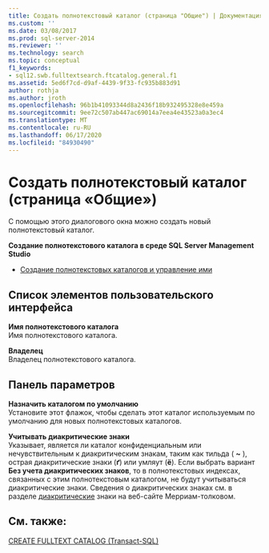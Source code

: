 ```yaml
---
title: Создать полнотекстовый каталог (страница "Общие") | Документация Майкрософт
ms.custom: ''
ms.date: 03/08/2017
ms.prod: sql-server-2014
ms.reviewer: ''
ms.technology: search
ms.topic: conceptual
f1_keywords:
- sql12.swb.fulltextsearch.ftcatalog.general.f1
ms.assetid: 5ed6f7cd-d9af-4439-9f33-fc935b883d91
author: rothja
ms.author: jroth
ms.openlocfilehash: 96b1b41093344d8a2436f18b932495328e8e459a
ms.sourcegitcommit: 9ee72c507ab447ac69014a7eea4e43523a0a3ec4
ms.translationtype: MT
ms.contentlocale: ru-RU
ms.lasthandoff: 06/17/2020
ms.locfileid: "84930490"
---
```

# <a name="new-full-text-catalog-general-page"></a>Создать полнотекстовый каталог (страница «Общие»)
  С помощью этого диалогового окна можно создать новый полнотекстовый каталог.  
  
 **Создание полнотекстового каталога в среде SQL Server Management Studio**  
  
-   [Создание полнотекстовых каталогов и управление ими](../relational-databases/search/create-and-manage-full-text-catalogs.md)  
  
## <a name="ui-element-list"></a>Список элементов пользовательского интерфейса  
 **Имя полнотекстового каталога**  
 Имя полнотекстового каталога.  
  
 **Владелец**  
 Владелец полнотекстового каталога.  
  
## <a name="options-panel"></a>Панель параметров  
 **Назначить каталогом по умолчанию**  
 Установите этот флажок, чтобы сделать этот каталог используемым по умолчанию для новых полнотекстовых каталогов.  
  
 **Учитывать диакритические знаки**  
 Указывает, является ли каталог конфиденциальным или нечувствительным к диакритическим знакам, таким как тильда ( **~** ), острая диакритические знаки (**ґ**) или умляут (**ё**). Если выбрать вариант **Без учета диакритических знаков**, то в полнотекстовых индексах, связанных с этим полнотекстовым каталогом, не будут учитываться диакритические знаки. Сведения о диакритических знаках см. в разделе [диакритические](https://www.merriam-webster.com/dictionary/diacritic) знаки на веб-сайте Мерриам-толковом.  
  
## <a name="see-also"></a>См. также:  
 [CREATE FULLTEXT CATALOG (Transact-SQL)](/sql/t-sql/statements/create-fulltext-catalog-transact-sql)  
  
  

